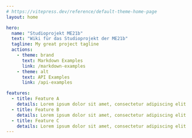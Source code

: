 ```yaml
---
# https://vitepress.dev/reference/default-theme-home-page
layout: home

hero:
  name: "Studioprojekt ME21b"
  text: "Wiki für das Studioprojekt der ME21b"
  tagline: My great project tagline
  actions:
    - theme: brand
      text: Markdown Examples
      link: /markdown-examples
    - theme: alt
      text: API Examples
      link: /api-examples

features:
  - title: Feature A
    details: Lorem ipsum dolor sit amet, consectetur adipiscing elit
  - title: Feature B
    details: Lorem ipsum dolor sit amet, consectetur adipiscing elit
  - title: Feature C
    details: Lorem ipsum dolor sit amet, consectetur adipiscing elit
---
```


